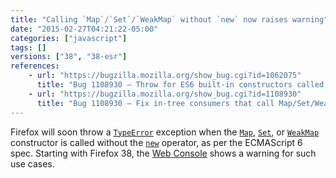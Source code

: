 ```yaml
---
title: "Calling `Map`/`Set`/`WeakMap` without `new` now raises warning"
date: "2015-02-27T04:21:22-05:00"
categories: ["javascript"]
tags: []
versions: ["38", "38-esr"]
references:
    - url: "https://bugzilla.mozilla.org/show_bug.cgi?id=1062075"
      title: "Bug 1108930 – Throw for ES6 built-in constructors called without `new`"
    - url: "https://bugzilla.mozilla.org/show_bug.cgi?id=1108930"
      title: "Bug 1108930 – Fix in-tree consumers that call Map/Set/WeakMap constructors without \"new\""
---
```

Firefox will soon throw a [`TypeError`](https://developer.mozilla.org/docs/Web/JavaScript/Reference/Global_Objects/TypeError) exception when the [`Map`](https://developer.mozilla.org/docs/Web/JavaScript/Reference/Global_Objects/Map), [`Set`](https://developer.mozilla.org/docs/Web/JavaScript/Reference/Global_Objects/Set), or [`WeakMap`](https://developer.mozilla.org/docs/Web/JavaScript/Reference/Global_Objects/WeakMap) constructor is called without the [`new`](https://developer.mozilla.org/docs/Web/JavaScript/Reference/Operators/new) operator, as per the ECMAScript 6 spec. Starting with Firefox 38, the [Web Console](https://developer.mozilla.org/docs/Tools/Web_Console) shows a warning for such use cases.
